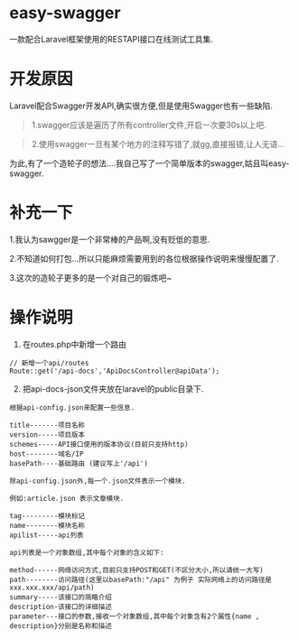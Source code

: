 # easy-swagger
一款配合Laravel框架使用的RESTAPI接口在线测试工具集.

# 开发原因
Laravel配合Swagger开发API,确实很方便,但是使用Swagger也有一些缺陷.

> 1.swagger应该是遍历了所有controller文件,开启一次要30s以上吧.

> 2.使用swagger一旦有某个地方的注释写错了,就gg,直接报错,让人无语...

为此,有了一个造轮子的想法....我自己写了一个简单版本的swagger,姑且叫easy-swagger.

# 补充一下

1.我认为sawgger是一个非常棒的产品啊,没有贬低的意思.

2.不知道如何打包...所以只能麻烦需要用到的各位根据操作说明来慢慢配置了.

3.这次的造轮子更多的是一个对自己的锻炼吧~

# 操作说明

1. 在routes.php中新增一个路由 

```
// 新增一个api/routes
Route::get('/api-docs','ApiDocsController@apiData');
```

2. 把api-docs-json文件夹放在laravel的public目录下.
```
根据api-config.json来配置一些信息.

title-------项目名称
version-----项目版本
schemes-----API接口使用的版本协议(目前只支持http)
host--------域名/IP
basePath----基础路由 (建议写上'/api')

除api-config.json外,每一个.json文件表示一个模块.

例如:article.json 表示文章模块.

tag---------模块标记
name--------模块名称
apilist-----api列表

api列表是一个对象数组,其中每个对象的含义如下:

method------网络访问方式,目前只支持POST和GET(不区分大小,所以请统一大写)
path--------访问路径(这里以basePath:"/api" 为例子 实际网络上的访问路径是xxx.xxx.xxx/api/path)
summary-----该接口的简略介绍
description-该接口的详细描述
parameter---接口的参数,接收一个对象数组,其中每个对象含有2个属性{name , description}分别是名称和描述

```

